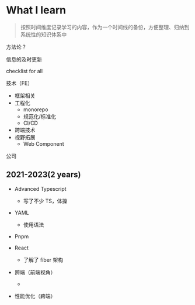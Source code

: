 # What I learn

> 按照时间维度记录学习的内容，作为一个时间线的备份，方便整理、归纳到系统性的知识体系中

方法论？

信息的及时更新

checklist for all

技术（FE）

- 框架相关
- 工程化
  - monorepo
  - 规范化/标准化
  - CI/CD
- 跨端技术
- 视野拓展
  - Web Component

公司

## 2021-2023(2 years)

- Advanced Typescript

  - 写了不少 TS，体操

- YAML

  - 使用语法

- Pnpm
- React

  - 了解了 fiber 架构

- 跨端（前端视角）

  -

- 性能优化（跨端）
